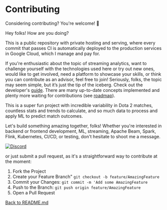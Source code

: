 # Contributing

Considering contributing? You're welcome! 🤗

Hey folks! How are you doing?

This is a public repository with private hosting and serving, where every 
commit that passes CI is automatically deployed to the production services 
in Google Cloud, which I manage and pay for.

If you're enthusiastic about the topic of streaming analytics, want to challenge 
yourself with the technologies used here or try out new ones, would like to 
get involved, need a platform to showcase your skills, or think you can 
contribute as an advisor, feel free to join! Seriously, folks, the topic may 
seem simple, but it’s just the tip of the iceberg. Check out the developer's 
[guide](DEVELOPERS.md). There are many up-to-date concepts implemented and plenty more 
waiting for contributions (see [roadmap](ROADMAP.md)).

This is a super fun project with incredible variability in Dota 2 matches, countless stats 
and trends to calculate, and so much data to process and apply ML to predict 
match outcomes.

Let's build something amazing together, folks! Whether you're interested in 
backend or frontend development, ML, streaming, Apache Beam, Spark, 
Flink, Kubernetes, CI/CD, or testing, don't hesitate to shoot me a message.

[![Discord][discord]][discord-url]

or just submit a pull request, as it's a straightforward way to contribute 
at the moment:

1. Fork the Project
2. Create your Feature Branch" ```git checkout -b feature/AmazingFeature```
3. Commit your Changes: ```git commit -m 'Add some AmazingFeature```
4. Push to the Branch: ```git push origin feature/AmazingFeature```
5. Open a Pull Request

[Back to README.md](README.md)

[discord]: https://img.shields.io/badge/Discord-5865F2?style=for-the-badge&logo=discord&logoColor=white
[discord-url]: https://discord.gg/9xCccyGF

